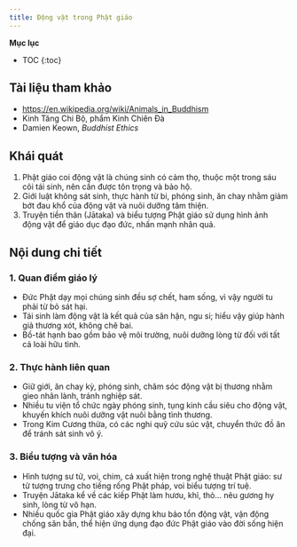```yaml
---
title: Động vật trong Phật giáo
---
```


**Mục lục**

- TOC
{:toc}

## Tài liệu tham khảo

- <https://en.wikipedia.org/wiki/Animals_in_Buddhism>
- Kinh Tăng Chi Bộ, phẩm Kinh Chiên Đà
- Damien Keown, *Buddhist Ethics*

## Khái quát

1. Phật giáo coi động vật là chúng sinh có cảm thọ, thuộc một trong sáu cõi tái sinh, nên cần được tôn trọng và bảo hộ.
2. Giới luật không sát sinh, thực hành từ bi, phóng sinh, ăn chay nhằm giảm bớt đau khổ của động vật và nuôi dưỡng tâm thiện.
3. Truyện tiền thân (Jātaka) và biểu tượng Phật giáo sử dụng hình ảnh động vật để giáo dục đạo đức, nhấn mạnh nhân quả.

## Nội dung chi tiết

### 1. Quan điểm giáo lý
- Đức Phật dạy mọi chúng sinh đều sợ chết, ham sống, vì vậy người tu phải từ bỏ sát hại.
- Tái sinh làm động vật là kết quả của sân hận, ngu si; hiểu vậy giúp hành giả thương xót, không chê bai.
- Bồ-tát hạnh bao gồm bảo vệ môi trường, nuôi dưỡng lòng từ đối với tất cả loài hữu tình.

### 2. Thực hành liên quan
- Giữ giới, ăn chay kỳ, phóng sinh, chăm sóc động vật bị thương nhằm gieo nhân lành, tránh nghiệp sát.
- Nhiều tu viện tổ chức ngày phóng sinh, tụng kinh cầu siêu cho động vật, khuyến khích nuôi dưỡng vật nuôi bằng tình thương.
- Trong Kim Cương thừa, có các nghi quỹ cứu súc vật, chuyển thức đồ ăn để tránh sát sinh vô ý.

### 3. Biểu tượng và văn hóa
- Hình tượng sư tử, voi, chim, cá xuất hiện trong nghệ thuật Phật giáo: sư tử tượng trưng cho tiếng rống Phật pháp, voi biểu tượng trí tuệ.
- Truyện Jātaka kể về các kiếp Phật làm hươu, khỉ, thỏ… nêu gương hy sinh, lòng từ vô hạn.
- Nhiều quốc gia Phật giáo xây dựng khu bảo tồn động vật, vận động chống săn bắn, thể hiện ứng dụng đạo đức Phật giáo vào đời sống hiện đại.
